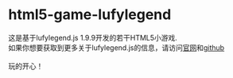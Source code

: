 # html5-game-lufylegend
这是基于lufylegend.js 1.9.9开发的若干HTML5小游戏.<br>
如果你想要获取到更多关于lufylegend.js的信息，请访问[官网](http://www.lufylegend.com)和[github](https://github.com/lufylegend/lufylegend.js)
<br><br>
玩的开心！
